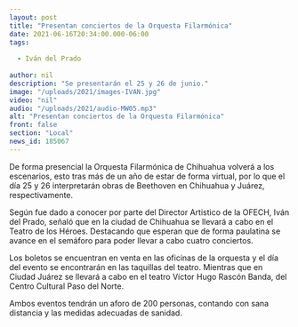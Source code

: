 ```yaml
---
layout: post
title: "Presentan conciertos de la Orquesta Filarmónica"
date: 2021-06-16T20:34:00.000-06:00
tags:
  
  - Iván del Prado
  
author: nil
description: "Se presentarán el 25 y 26 de junio."
image: "/uploads/2021/images-IVAN.jpg"
video: "nil"
audio: "/uploads/2021/audio-MW05.mp3"
alt: "Presentan conciertos de la Orquesta Filarmónica"
front: false
section: "Local"
news_id: 185067
---
```


De forma presencial la Orquesta Filarmónica de Chihuahua volverá a los escenarios, esto tras más de un año de estar de forma virtual, por lo que el día 25 y 26 interpretarán obras de Beethoven en Chihuahua y Juárez, respectivamente.

Según fue dado a conocer por parte del Director Artistico de la OFECH, Iván del Prado, señaló que en la ciudad de Chihuahua se llevará a cabo en el Teatro de los Héroes. Destacando que esperan que de forma paulatina se avance en el semáforo para poder llevar a cabo cuatro conciertos.

Los boletos se encuentran en venta en las oficinas de la orquesta y el día del evento se encontrarán en las taquillas del teatro. Mientras que en Ciudad Juárez se llevará a cabo en el teatro Víctor Hugo Rascón Banda, del Centro Cultural Paso del Norte.

Ambos eventos tendrán un aforo de 200 personas, contando con sana distancia y las medidas adecuadas de sanidad.
